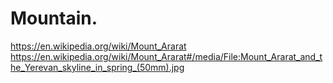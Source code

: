 # Mountain.
https://en.wikipedia.org/wiki/Mount_Ararat https://en.wikipedia.org/wiki/Mount_Ararat#/media/File:Mount_Ararat_and_the_Yerevan_skyline_in_spring_(50mm).jpg
